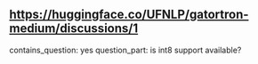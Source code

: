 ## https://huggingface.co/UFNLP/gatortron-medium/discussions/1

contains_question: yes
question_part: is int8 support available?